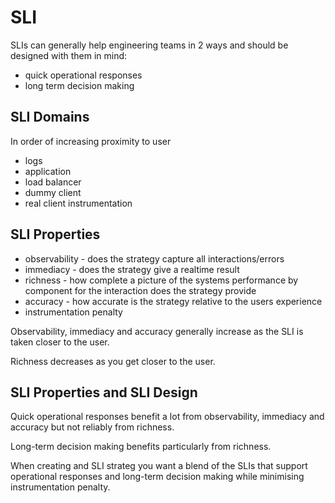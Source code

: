 # SLI

SLIs can generally help engineering teams in 2 ways and should be designed with them in mind:
* quick operational responses
* long term decision making

## SLI Domains

In order of increasing proximity to user
* logs
* application
* load balancer
* dummy client
* real client instrumentation

## SLI Properties

* observability - does the strategy capture all interactions/errors
* immediacy - does the strategy give a realtime result
* richness - how complete a picture of the systems performance by component for the interaction does the strategy provide
* accuracy - how accurate is the strategy relative to the users experience
* instrumentation penalty

Observability, immediacy and accuracy generally increase as the SLI is taken closer to the user. 

Richness decreases as you get closer to the user.

## SLI Properties and SLI Design

Quick operational responses benefit a lot from observability, immediacy and accuracy but not reliably from richness.

Long-term decision making benefits particularly from richness.

When creating and SLI strateg you want a blend of the SLIs that support operational responses and long-term decision making while minimising instrumentation penalty. 

